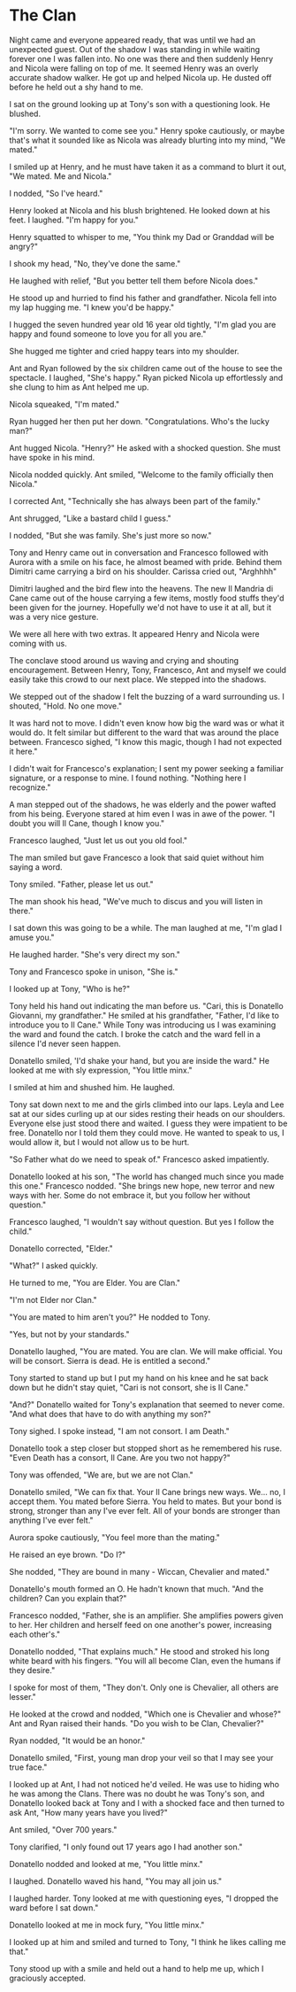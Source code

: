 # The Clan

Night came and everyone appeared ready, that was until we had an unexpected guest.  Out of the shadow I was standing in while waiting forever one I was fallen into.  No one was there and then suddenly Henry and Nicola were falling on top of me.  It seemed Henry was an overly accurate shadow walker.  He got up and helped Nicola up.  He dusted off before he held out a shy hand to me.

I sat on the ground looking up at Tony's son with a questioning look.  He blushed.

"I'm sorry.  We wanted to come see you."  Henry spoke cautiously, or maybe that's what it sounded like as Nicola was already blurting into my mind, "We mated."

I smiled up at Henry, and he must have taken it as a command to blurt it out, "We mated.  Me and Nicola."

I nodded, "So I've heard."

Henry looked at Nicola and his blush brightened.  He looked down at his feet.  I laughed.  "I'm happy for you."

Henry squatted to whisper to me, "You think my Dad or Granddad will be angry?"

I shook my head, "No, they've done the same."

He laughed with relief, "But you better tell them before Nicola does."

He stood up and hurried to find his father and grandfather.  Nicola fell into my lap hugging me.  "I knew you'd be happy."

I hugged the seven hundred year old 16 year old tightly, "I'm glad you are happy and found someone to love you for all you are." 

She hugged me tighter and cried happy tears into my shoulder.  

Ant and Ryan followed by the six children came out of the house to see the spectacle.  I laughed, "She's happy."  Ryan picked Nicola up effortlessly and she clung to him as Ant helped me up.  

Nicola squeaked, "I'm mated." 

Ryan hugged her then put her down.  "Congratulations.  Who's the lucky man?"

Ant hugged Nicola.  "Henry?"  He asked with a shocked question.  She must have spoke in his mind.  

Nicola nodded quickly.  Ant smiled, "Welcome to the family officially then Nicola."

I corrected Ant, "Technically she has always been part of the family."

Ant shrugged, "Like a bastard child I guess."

I nodded, "But she was family.  She's just more so now."

Tony and Henry came out in conversation and Francesco followed with Aurora with a smile on his face, he almost beamed with pride.  Behind them Dimitri came carrying a bird on his shoulder.  Carissa cried out, "Arghhhh"

Dimitri laughed and the bird flew into the heavens.  The new Il Mandria di Cane came out of the house carrying a few items, mostly food stuffs they'd been given for the journey.  Hopefully we'd not have to use it at all, but it was a very nice gesture.

We were all here with two extras.  It appeared Henry and Nicola were coming with us.

The conclave stood around us waving and crying and shouting encouragement.  Between Henry, Tony, Francesco, Ant and myself we could easily take this crowd to our next place.  We stepped into the shadows.

We stepped out of the shadow I felt the buzzing of a ward surrounding us.  I shouted, "Hold.  No one move."

It was hard not to move.  I didn't even know how big the ward was or what it would do.  It felt similar but different to the ward that was around the place between.  Francesco sighed, "I know this magic, though I had not expected it here."

I didn't wait for Francesco's explanation; I sent my power seeking a familiar signature, or a response to mine.  I found nothing.  "Nothing here I recognize."

A man stepped out of the shadows, he was elderly and the power wafted from his being.  Everyone stared at him even I was in awe of the power.  "I doubt you will Il Cane, though I know you."

Francesco laughed, "Just let us out you old fool."

The man smiled but gave Francesco a look that said quiet without him saying a word.  

Tony smiled. "Father, please let us out."

The man shook his head, "We've much to discus and you will listen in there."

I sat down this was going to be a while.  The man laughed at me, "I'm glad I amuse you."

He laughed harder.  "She's very direct my son."

Tony and Francesco spoke in unison, "She is."

I looked up at Tony, "Who is he?"

Tony held his hand out indicating the man before us.  "Cari, this is Donatello Giovanni, my grandfather."  He smiled at his grandfather, "Father, I'd like to introduce you to Il Cane."  While Tony was introducing us I was examining the ward and found the catch.  I broke the catch and the ward fell in a silence I'd never seen happen.

Donatello smiled, 'I'd shake your hand, but you are inside the ward."  He looked at me with sly expression, "You little minx."

I smiled at him and shushed him.  He laughed.

Tony sat down next to me and the girls climbed into our laps.  Leyla and Lee sat at our sides curling up at our sides resting their heads on our shoulders.  Everyone else just stood there and waited.  I guess they were impatient to be free.  Donatello nor I told them they could move.  He wanted to speak to us, I would allow it, but I would not allow us to be hurt.

"So Father what do we need to speak of."  Francesco asked impatiently.

Donatello looked at his son, "The world has changed much since you made this one."  Francesco nodded.  "She brings new hope, new terror and new ways with her.  Some do not embrace it, but you follow her without question."

Francesco laughed, "I wouldn't say without question.  But yes I follow the child."

Donatello corrected, "Elder."

"What?"  I asked quickly.

He turned to me, "You are Elder.  You are Clan."

"I'm not Elder nor Clan."

"You are mated to him aren't you?"  He nodded to Tony.

"Yes, but not by your standards."

Donatello laughed, "You are mated.  You are clan.  We will make official.  You will be consort.  Sierra is dead.  He is entitled a second."

Tony started to stand up but I put my hand on his knee and he sat back down but he didn't stay quiet, "Cari is not consort, she is Il Cane."

"And?"  Donatello waited for Tony's explanation that seemed to never come.  "And what does that have to do with anything my son?"

Tony sighed.  I spoke instead, "I am not consort.  I am Death."

Donatello took a step closer but stopped short as he remembered his ruse.  "Even Death has a consort, Il Cane.  Are you two not happy?"

Tony was offended, "We are, but we are not Clan."

Donatello smiled, "We can fix that.  Your Il Cane brings new ways.  We... no, I accept them.  You mated before Sierra.  You held to mates.  But your bond is strong, stronger than any I've ever felt.  All of your bonds are stronger than anything I've ever felt."

Aurora spoke cautiously, "You feel more than the mating."

He raised an eye brown.  "Do I?"

She nodded, "They are bound in many - Wiccan, Chevalier and mated."

Donatello's mouth formed an O.  He hadn't known that much.  "And the children?  Can you explain that?"

Francesco nodded, "Father, she is an amplifier.  She amplifies powers given to her.  Her children and herself feed on one another's power, increasing each other's."

Donatello nodded, "That explains much."  He stood and stroked his long white beard with his fingers.  "You will all become Clan, even the humans if they desire."

I spoke for most of them, "They don't.  Only one is Chevalier, all others are lesser."

He looked at the crowd and nodded, "Which one is Chevalier and whose?"  Ant and Ryan raised their hands.  "Do you wish to be Clan, Chevalier?"

Ryan nodded, "It would be an honor."

Donatello smiled, "First, young man drop your veil so that I may see your true face."

I looked up at Ant, I had not noticed he'd veiled.  He was use to hiding who he was among the Clans.  There was no doubt he was Tony's son, and Donatello looked back at Tony and I with a shocked face and then turned to ask Ant, "How many years have you lived?"

Ant smiled, "Over 700 years."

Tony clarified, "I only found out 17 years ago I had another son."

Donatello nodded and looked at me, "You little minx."

I laughed.  Donatello waved his hand, "You may all join us."

I laughed harder.  Tony looked at me with questioning eyes, "I dropped the ward before I sat down."

Donatello looked at me in mock fury, "You little minx."

I looked up at him and smiled and turned to Tony, "I think he likes calling me that."

Tony stood up with a smile and held out a hand to help me up, which I graciously accepted.

